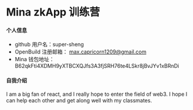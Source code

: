 # Mina zkApp 训练营


#### 个人信息

- github 用户名：super-sheng
- OpenBuild 注册邮箱： max.capricorn1209@gmail.com
- Mina 钱包地址：B62qkFti4XDMH9yXTBCXQJfs3A3fjSRH76te4LSkr8jBvJYv1xBRnDi

#### 自我介绍

I am a big fan of react, and I really hope to enter the field of web3. I hope I can help each other and get along well with my classmates.